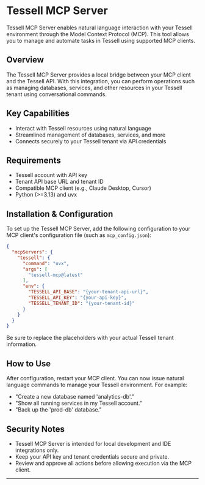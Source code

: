 # Tessell MCP Server

Tessell MCP Server enables natural language interaction with your Tessell environment through the Model Context Protocol (MCP). This tool allows you to manage and automate tasks in Tessell using supported MCP clients.

## Overview
The Tessell MCP Server provides a local bridge between your MCP client and the Tessell API. With this integration, you can perform operations such as managing databases, services, and other resources in your Tessell tenant using conversational commands.

## Key Capabilities
- Interact with Tessell resources using natural language
- Streamlined management of databases, services, and more
- Connects securely to your Tessell tenant via API credentials

## Requirements
- Tessell account with API key
- Tenant API base URL and tenant ID
- Compatible MCP client (e.g., Claude Desktop, Cursor)
- Python (>=3.13) and uvx

## Installation & Configuration

To set up the Tessell MCP Server, add the following configuration to your MCP client's configuration file (such as `mcp_config.json`):

```json
{
  "mcpServers": {
    "tessell": {
      "command": "uvx",
      "args": [
        "tessell-mcp@latest"
      ],
      "env": {
        "TESSELL_API_BASE": "{your-tenant-api-url}",
        "TESSELL_API_KEY": "{your-api-key}",
        "TESSELL_TENANT_ID": "{your-tenant-id}"
      }
    }
  }
}
```

Be sure to replace the placeholders with your actual Tessell tenant information.

## How to Use

After configuration, restart your MCP client. You can now issue natural language commands to manage your Tessell environment. For example:
- "Create a new database named 'analytics-db'."
- "Show all running services in my Tessell account."
- "Back up the 'prod-db' database."

## Security Notes
- Tessell MCP Server is intended for local development and IDE integrations only.
- Keep your API key and tenant credentials secure and private.
- Review and approve all actions before allowing execution via the MCP client.

---
